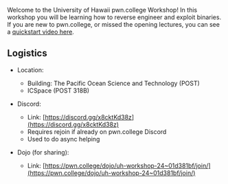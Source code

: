 
Welcome to the University of Hawaii pwn.college Workshop! In this workshop you will be learning how to reverse engineer and exploit binaries.
If you are new to pwn.college, or missed the opening lectures, you can see a [quickstart video here](https://youtu.be/DJO1A2neZ6Y).

## Logistics
- Location:
    - Building: The Pacific Ocean Science and Technology (POST)
    - ICSpace (POST 318B) 

- Discord:
    - Link: [https://discord.gg/x8cktKd38z](https://discord.gg/x8cktKd38z)
    - Requires rejoin if already on pwn.college Discord
    - Used to do async helping 

- Dojo  (for sharing): 
    - Link: [https://pwn.college/dojo/uh-workshop-24~01d381bf/join/](https://pwn.college/dojo/uh-workshop-24~01d381bf/join/)

